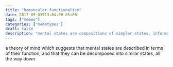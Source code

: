 ```yaml
---
title: "homuncular functionalism"
date: 2017-09-03T13:04:00-05:00
tags: ["memes"]
categories: ["memetypes"]
draft: false
description: "mental states are compositions of simpler states, information comes from structure"
---
```


<p>a theory of mind which suggests that mental states are described in terms of their function, and that they can be decomposed into similar states, all the way down</p>